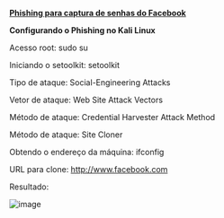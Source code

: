 <b><u>Phishing para captura de senhas do Facebook</b></u>

<b>Configurando o Phishing no Kali Linux</b>

Acesso root: sudo su

Iniciando o setoolkit: setoolkit

Tipo de ataque: Social-Engineering Attacks

Vetor de ataque: Web Site Attack Vectors

Método de ataque: Credential Harvester Attack Method 

Método de ataque: Site Cloner

Obtendo o endereço da máquina: ifconfig

URL para clone: http://www.facebook.com

Resultado: 


![image](https://github.com/Yannarp/cibersecurity-desafio-phishing/assets/81976280/77042565-edc7-4471-a2ba-4108088bfe0f)
